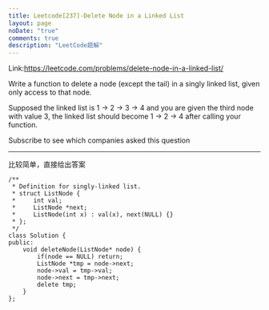 ```yaml
---
title: Leetcode[237]-Delete Node in a Linked List
layout: page
noDate: "true"
comments: true
description: "LeetCode题解" 
---
```

<article class="post post-type-normal" itemscope="" itemtype="http://schema.org/Article" style="opacity: 1; transform: translateY(0px);">

Link:https://leetcode.com/problems/delete-node-in-a-linked-list/

Write a function to delete a node (except the tail) in a singly linked list, given only access to that node.

Supposed the linked list is 1 -> 2 -> 3 -> 4 and you are given the third node with value 3, the linked list should become 1 -> 2 -> 4 after calling your function.

Subscribe to see which companies asked this question


---
比较简单，直接给出答案

```
/**
 * Definition for singly-linked list.
 * struct ListNode {
 *     int val;
 *     ListNode *next;
 *     ListNode(int x) : val(x), next(NULL) {}
 * };
 */
class Solution {
public:
    void deleteNode(ListNode* node) {
        if(node == NULL) return;
        ListNode *tmp = node->next;
        node->val = tmp->val;
        node->next = tmp->next;
        delete tmp;
    }
};
```


</article>
